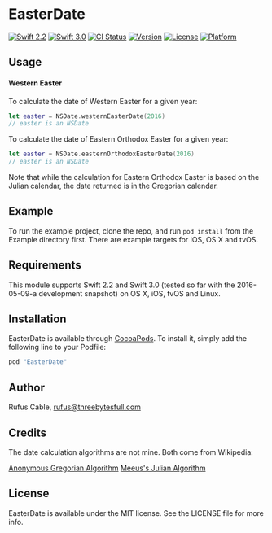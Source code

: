 # EasterDate

[![Swift 2.2](https://img.shields.io/badge/Swift-2.2-orange.svg?style=flat)](https://developer.apple.com/swift/)
[![Swift 3.0](https://img.shields.io/badge/Swift-3.0-orange.svg?style=flat)](https://developer.apple.com/swift/)
[![CI Status](http://img.shields.io/travis/threebytesfull/EasterDate.svg?style=flat)](https://travis-ci.org/threebytesfull/EasterDate)
[![Version](https://img.shields.io/cocoapods/v/EasterDate.svg?style=flat)](http://cocoapods.org/pods/EasterDate)
[![License](https://img.shields.io/cocoapods/l/EasterDate.svg?style=flat)](http://cocoapods.org/pods/EasterDate)
[![Platform](https://img.shields.io/cocoapods/p/EasterDate.svg?style=flat)](http://cocoapods.org/pods/EasterDate)

## Usage

#### Western Easter

To calculate the date of Western Easter for a given year:

```swift
let easter = NSDate.westernEasterDate(2016)
// easter is an NSDate
```

To calculate the date of Eastern Orthodox Easter for a given year:

```swift
let easter = NSDate.easternOrthodoxEasterDate(2016)
// easter is an NSDate
```

Note that while the calculation for Eastern Orthodox Easter is based on the
Julian calendar, the date returned is in the Gregorian calendar.

## Example

To run the example project, clone the repo, and run `pod install` from the
Example directory first. There are example targets for iOS, OS X and tvOS.

## Requirements

This module supports Swift 2.2 and Swift 3.0 (tested so far with the
2016-05-09-a development snapshot) on OS X, iOS, tvOS and Linux.

## Installation

EasterDate is available through [CocoaPods](http://cocoapods.org). To install
it, simply add the following line to your Podfile:

```ruby
pod "EasterDate"
```

## Author

Rufus Cable, rufus@threebytesfull.com

## Credits

The date calculation algorithms are not mine. Both come from Wikipedia:

[Anonymous Gregorian Algorithm](https://en.wikipedia.org/wiki/Computus#Anonymous_Gregorian_algorithm)
[Meeus's Julian Algorithm](https://en.wikipedia.org/wiki/Computus#Meeus.27_Julian_algorithm)

## License

EasterDate is available under the MIT license. See the LICENSE file for more info.
